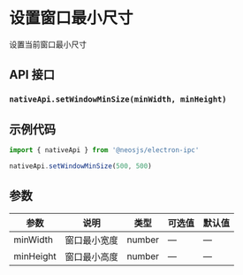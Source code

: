 # 设置窗口最小尺寸

设置当前窗口最小尺寸

## API 接口

### `nativeApi.setWindowMinSize(minWidth, minHeight)`
### 

## 示例代码

```js
import { nativeApi } from '@neosjs/electron-ipc'

nativeApi.setWindowMinSize(500, 500)
```

## 参数

| 参数      | 说明         | 类型   | 可选值 | 默认值 |
| --------- | ------------ | ------ | ------ | ------ |
| minWidth  | 窗口最小宽度 | number | —      | —      |
| minHeight | 窗口最小高度 | number | —      | —      |

